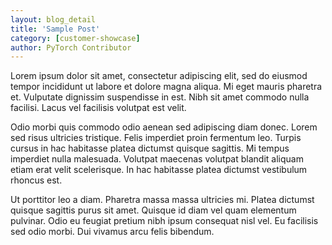 ```yaml
---
layout: blog_detail
title: 'Sample Post'
category: [customer-showcase]
author: PyTorch Contributor
---
```


Lorem ipsum dolor sit amet, consectetur adipiscing elit, sed do eiusmod tempor incididunt ut labore et dolore magna aliqua. Mi eget mauris pharetra et. Vulputate dignissim suspendisse in est. Nibh sit amet commodo nulla facilisi. Lacus vel facilisis volutpat est velit.

Odio morbi quis commodo odio aenean sed adipiscing diam donec. Lorem sed risus ultricies tristique. Felis imperdiet proin fermentum leo. Turpis cursus in hac habitasse platea dictumst quisque sagittis. Mi tempus imperdiet nulla malesuada. Volutpat maecenas volutpat blandit aliquam etiam erat velit scelerisque. In hac habitasse platea dictumst vestibulum rhoncus est.

Ut porttitor leo a diam. Pharetra massa massa ultricies mi. Platea dictumst quisque sagittis purus sit amet. Quisque id diam vel quam elementum pulvinar. Odio eu feugiat pretium nibh ipsum consequat nisl vel. Eu facilisis sed odio morbi. Dui vivamus arcu felis bibendum.
